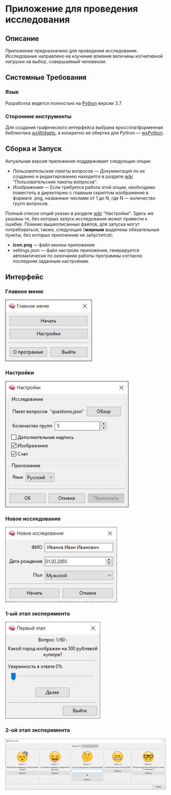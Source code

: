 # Приложение для проведения исследования

## Описание
Приложение предназначено для проведения исследования. Исследование направлено на изучение влияния величины когнитивной нагрузки на выбор, совершаемый человеком.

## Системные Требования
### Язык
Разработка ведется полностью на [Python](https://www.python.org/downloads) версии 3.7.
### Сторонние инструменты
Для создания графического интерфейса выбрана кроссплатформенная библиотека [wxWidgets](https://www.wxwidgets.org/), а конкретно ее обертка для Python — [wxPython](https://wxpython.org/).

## Сборка и Запуск
Актуальная версия приложения поддерживает следующие опции:
* _Пользовательские пакеты вопросов_ — Документация по их созданию и редактированию находится в разделе [wiki]() "Пользовательские пакеты вопросов".
* _Изображения_ — Если требуется работа этой опции, необходимо поместить в директорию с главным скриптом изображения в формате .png, названные числами от 1 до N, где N — количество групп вопросов.

Полный список опций указан в разделе [wiki]() "Настройки". Здесь же указаны те, без которых запуск исследования может привести к ошибке. Помимо вышеописанных файлов, для запуска могут потребоваться, также, следующие (__жирным__ выделены обязательные пункты, без которых приложение не запустится):
* __icon.png__ — файл иконки приложения
* settings.json — файл настроек приложения, генерируется автоматически по окончании работы программы согласно последним заданным настройкам.

## Интерфейс
### Главное меню
![](assets/screenshots/main_menu.png)
### Настройки
![](assets/screenshots/settings.png)
### Новое исследование
![](assets/screenshots/new_research.png)
### 1-ый этап эксперимента
![](assets/screenshots/research_1_stage.png)
### 2-ой этап эксперимента
![](assets/screenshots/research_2_stage.png)
